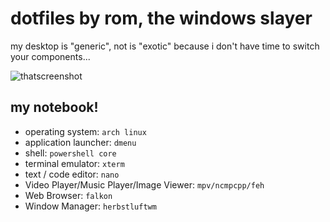 # dotfiles by rom, the windows slayer

my desktop is "generic", not is "exotic" because i don't have time to switch your components...

![thatscreenshot](thatscreenshot.png "thatscreenshot")

## my notebook!
- operating system: `arch linux`
- application launcher: `dmenu`
- shell: `powershell core`
- terminal emulator: `xterm`
- text / code editor: `nano`
- Video Player/Music Player/Image Viewer: `mpv/ncmpcpp/feh`
- Web Browser: `falkon`
- Window Manager: `herbstluftwm`
